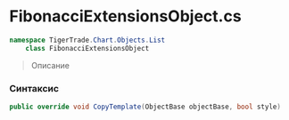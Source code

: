 
# FibonacciExtensionsObject.cs
```csharp
namespace TigerTrade.Chart.Objects.List  
    class FibonacciExtensionsObject
```

> Описание

### Синтаксис
```csharp
public override void CopyTemplate(ObjectBase objectBase, bool style)
```
